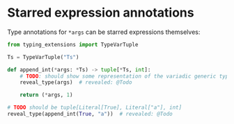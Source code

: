 # Starred expression annotations

Type annotations for `*args` can be starred expressions themselves:

```py
from typing_extensions import TypeVarTuple

Ts = TypeVarTuple("Ts")

def append_int(*args: *Ts) -> tuple[*Ts, int]:
    # TODO: should show some representation of the variadic generic type
    reveal_type(args)  # revealed: @Todo

    return (*args, 1)

# TODO should be tuple[Literal[True], Literal["a"], int]
reveal_type(append_int(True, "a"))  # revealed: @Todo
```

